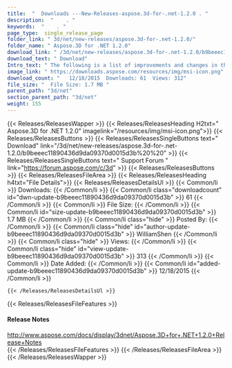 ```yaml
---
title:  "  Downloads ---New-Releases-aspose.3d-for-.net-1.2.0 . " 
description:  "    . " 
keywords:  "    . " 
page_type:  single_release_page
folder_link: " 3d/net/new-releases/aspose.3d-for-.net-1.2.0/"
folder_name: " Aspose.3D for .NET 1.2.0"
download_link: " /3d/net/new-releases/aspose.3d-for-.net-1.2.0/b9beeec11890436d9da09370d0015d3b"
download_text: " Download"
Intro_text: " The following is a list of improvements and changes in this release of Aspose.3D..."
image_link: " https://downloads.aspose.com/resources/img/msi-icon.png"
download_count: "   12/18/2015  Downloads: 61  Views: 312"
file_size: "  File Size: 1.7 MB "
parent_path: "3d/net"
section_parent_path: "3d/net"
weight: 155 
---
```


{{< Releases/ReleasesWapper >}}
  {{< Releases/ReleasesHeading H2txt=" Aspose.3D for .NET 1.2.0" imagelink="/resources/img/msi-icon.png">}}
  {{< Releases/ReleasesButtons >}}
    {{< Releases/ReleasesSingleButtons text=" Download" link="/3d/net/new-releases/aspose.3d-for-.net-1.2.0/b9beeec11890436d9da09370d0015d3b%20%20" >}}
    {{< Releases/ReleasesSingleButtons text=" Support Forum " link="https://forum.aspose.com/c/3d" >}}
  {{< Releases/ReleasesButtons >}}
  {{< Releases/ReleasesFileArea >}}
    {{< Releases/ReleasesHeading h4txt="File Details">}}
    {{< Releases/ReleasesDetailsUl >}}
            {{< Common/li  >}} Downloads: {{< /Common/li >}} 
      {{< Common/li class="downloadcount" id="dwn-update-b9beeec11890436d9da09370d0015d3b" >}} 61 {{< /Common/li >}} 
      {{< Common/li  >}} File Size: {{< /Common/li >}} 
      {{< Common/li id="size-update-b9beeec11890436d9da09370d0015d3b" >}} 1.7 MB {{< /Common/li >}} 
      {{< Common/li  class="hide" >}} Posted By: {{< /Common/li >}} 
      {{< Common/li class="hide" id="author-update-b9beeec11890436d9da09370d0015d3b" >}} WilliamShen {{< /Common/li >}} 
      {{< Common/li class="hide"  >}} Views: {{< /Common/li >}} 
      {{< Common/li class="hide" id="view-update-b9beeec11890436d9da09370d0015d3b" >}} 313 {{< /Common/li >}} 
      {{< Common/li  >}} Date Added: {{< /Common/li >}} 
      {{< Common/li id="added-update-b9beeec11890436d9da09370d0015d3b" >}} 12/18/2015 {{< /Common/li >}} 

    {{< /Releases/ReleasesDetailsUl >}}

  {{< Releases/ReleasesFileFeatures >}}
      <h4>Release Notes</h4><div><a href="http://www.aspose.com/docs/display/3dnet/Aspose.3D+for+.NET+1.2.0+Release+Notes">http://www.aspose.com/docs/display/3dnet/Aspose.3D+for+.NET+1.2.0+Release+Notes</a></div>
  {{< /Releases/ReleasesFileFeatures >}}
 {{< /Releases/ReleasesFileArea >}}
{{< /Releases/ReleasesWapper >}}



